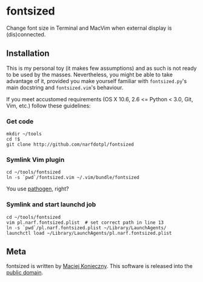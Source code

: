 fontsized
=========

Change font size in Terminal and MacVim when external display is
(dis)connected.


Installation
------------

This is my personal toy (it makes few assumptions) and as such is
not ready to be used by the masses.  Nevertheless, you might be able
to take advantage of it, provided you make yourself familiar with
`fontsized.py`'s main docstring and `fontsized.vim`'s behaviour.

If you meet accustomed requirements (OS X 10.6, 2.6 <= Python < 3.0,
Git, Vim, etc.) follow these guidelines:


### Get code

    mkdir ~/tools
    cd !$
    git clone http://github.com/narfdotpl/fontsized


### Symlink Vim plugin

    cd ~/tools/fontsized
    ln -s `pwd`/fontsized.vim ~/.vim/bundle/fontsized

You use [pathogen][], right?

  [pathogen]: http://github.com/tpope/vim-pathogen


### Symlink and start launchd job

    cd ~/tools/fontsized
    vim pl.narf.fontsized.plist  # set correct path in line 13
    ln -s `pwd`/pl.narf.fontsized.plist ~/Library/LaunchAgents/
    launchctl load ~/Library/LaunchAgents/pl.narf.fontsized.plist


Meta
----

fontsized is written by [Maciej Konieczny][].  This software is released
into the [public domain][].

  [Maciej Konieczny]: http://narf.pl/
  [public domain]: http://unlicense.org/
